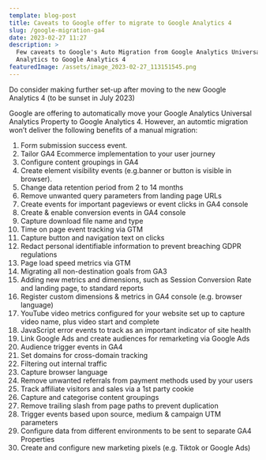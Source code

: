```yaml
---
template: blog-post
title: Caveats to Google offer to migrate to Google Analytics 4
slug: /google-migration-ga4
date: 2023-02-27 11:27
description: >
  Few caveats to Google's Auto Migration from Google Analytics Universal
  Analytics to Google Analytics 4
featuredImage: /assets/image_2023-02-27_113151545.png
---
```

Do consider making further set-up after moving to the new Google Analytics 4 (to be sunset in July 2023) 

Google are offering to automatically move your Google Analytics Universal Analytics Property to Google Analytics 4. However, an automtic migration won’t deliver the following benefits of a manual migration:

1. Form submission success event.  
2. Tailor GA4 Ecommerce implementation to your user journey
3. Configure content groupings in GA4
4. Create element visibility events (e.g.banner or button is visible in browser). 
5. Change data retention period from 2 to 14 months
6. Remove unwanted query parameters from landing page URLs 
7. Create events for important pageviews or event clicks in GA4 console
8. Create & enable conversion events in GA4 console 
9. Capture download file name and type
10. Time on page event tracking via GTM
11. Capture button and navigation text on clicks  
12. Redact personal identifiable information to prevent breaching GDPR regulations  
13. Page load speed metrics via GTM
14. Migrating all non-destination goals from GA3
15. Adding new metrics and dimensions, such as Session Conversion Rate and landing page, to standard reports
16. Register custom dimensions & metrics in GA4 console (e.g. browser language)  
17. YouTube video metrics configured for your website set up to capture video name, plus video start and complete
18. JavaScript error events to track as an important indicator of site health
19. Link Google Ads and create audiences for remarketing via Google Ads
20. Audience trigger events in GA4
21. Set domains for cross-domain tracking
22. Filtering out internal traffic
23. Capture browser language
24. Remove unwanted referrals from payment methods used by your users
25. Track affiliate visitors and sales via a 1st party cookie
26. Capture and categorise content groupings
27. Remove trailing slash from page paths to prevent duplication
28. Trigger events based upon source, medium & campaign UTM parameters
29. Configure data from different environments to be sent to separate GA4 Properties 
30. Create and configure new marketing pixels (e.g. Tiktok or Google Ads)